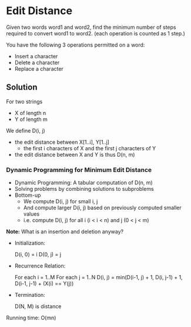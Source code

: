 # Edit Distance

Given two words word1 and word2, find the minimum number of steps required to convert word1 to word2. (each operation is counted as 1 step.)

You have the following 3 operations permitted on a word:

- Insert a character
- Delete a character
- Replace a character

## Solution

For two strings
- X of length n
- Y of length m

We define D(i, j)
- the edit distance between X[1..i], Y[1..j]
  - the first i characters of X and the first j characters of Y
- the edit distance between X and Y is thus D(n, m)

### Dynamic Programming for Minimum Edit Distance

- Dynamic Programming: A tabular computation of D(n, m)
- Solving problems by combining solutions to subproblems
- Bottom-up
  - We compute D(i, j) for small i, j
  - And compute larger D(i, j) based on previously computed smaller
    values
  - i.e. compute D(i, j) for all i (i < i < n) and j (0 < j < m)

**Note:** What is an insertion and deletion anyway?

- Initialization:

    D(i, 0) = i
    D(0, j) = j

- Recurrence Relation:

    For each i = 1..M
      For each j = 1..N
        D(i, j) = min(D(i-1, j) + 1, D(i, j-1) + 1, D(i-1, j-1) + (X(i) == Y(j))

- Termination:

    D(N, M) is distance

Running time: O(mn)
